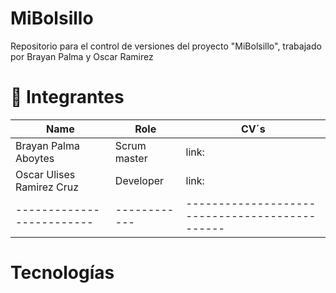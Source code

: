 # MiBolsillo
Repositorio para el control de versiones del proyecto "MiBolsillo", trabajado por Brayan Palma y Oscar Ramirez

# **👥 Integrantes**  

| Name                    | Role       | CV´s                                         |
|-------------------------|------------|----------------------------------------------|
|Brayan Palma Aboytes     |Scrum master|link:                                         |
|Oscar Ulises Ramirez Cruz|Developer   |link:                                         |
|-------------------------|------------|----------------------------------------------|


# Tecnologías

